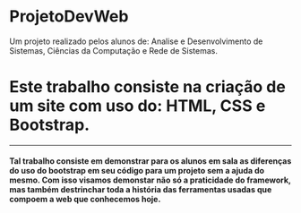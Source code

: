 # ProjetoDevWeb
Um projeto realizado pelos alunos de: Analise e Desenvolvimento de Sistemas, Ciências da Computação e Rede de Sistemas. 

<h1>
  Este trabalho consiste na criação de um site com uso do: HTML, CSS e Bootstrap.
</h1> 
<hr>
<h4>
  Tal trabalho consiste em demonstrar para os alunos em sala as diferenças do uso do bootstrap em seu código para um projeto sem a ajuda do mesmo. Com isso visamos demonstar não só a praticidade do framework, mas também destrinchar toda a história das ferramentas usadas que compoem a web que conhecemos hoje.
</h4>
